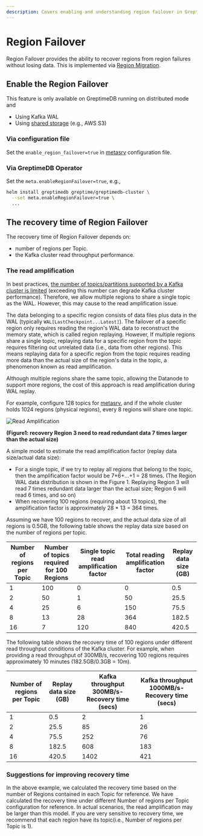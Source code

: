 ```yaml
---
description: Covers enabling and understanding region failover in GreptimeDB, which allows for the recovery of regions from failures without data loss, and discusses the impact of read amplification on recovery time.
---
```


# Region Failover

Region Failover provides the ability to recover regions from region failures without losing data. This is implemented via [Region Migration](/user-guide/administration/manage-data/region-migration.md).

## Enable the Region Failover

This feature is only available on GreptimeDB running on distributed mode and

- Using Kafka WAL
- Using [shared storage](/user-guide/deployments/configuration.md#storage-options) (e.g., AWS S3)

### Via configuration file
Set the `enable_region_failover=true` in [metasrv](/user-guide/deployments/configuration.md#metasrv-only-configuration) configuration file.

### Via GreptimeDB Operator

Set the `meta.enableRegionFailover=true`, e.g.,
```bash
helm install greptimedb greptime/greptimedb-cluster \
  --set meta.enableRegionFailover=true \ 
  ...
```

## The recovery time of Region Failover

The recovery time of Region Failover depends on:

- number of regions per Topic.
- the Kafka cluster read throughput performance.

### The read amplification

In best practices, [the number of topics/partitions supported by a Kafka cluster is limited](https://docs.aws.amazon.com/msk/latest/developerguide/bestpractices.html) (exceeding this number can degrade Kafka cluster performance). 
Therefore, we allow multiple regions to share a single topic as the WAL.
However, this may cause to the read amplification issue.

The data belonging to a specific region consists of data files plus data in the WAL (typically `WAL[LastCheckpoint...Latest]`). The failover of a specific region only requires reading the region's WAL data to reconstruct the memory state, which is called region replaying. However, If multiple regions share a single topic, replaying data for a specific region from the topic requires filtering out unrelated data (i.e., data from other regions). This means replaying data for a specific region from the topic requires reading more data than the actual size of the region's data in the topic, a phenomenon known as read amplification.

Although multiple regions share the same topic, allowing the Datanode to support more regions, the cost of this approach is read amplification during WAL replay.

For example, configure 128 topics for [metasrv](/user-guide/deployments/configuration.md#metasrv-only-configuration), and if the whole cluster holds 1024 regions (physical regions), every 8 regions will share one topic.

![Read Amplification](/remote-wal-read-amplification.png)

<p style={{"textAlign": "center"}}><b>(Figure1: recovery Region 3 need to read redundant data 7 times larger than the actual size)</b></p>


A simple model to estimate the read amplification factor (replay data size/actual data size):

- For a single topic, if we try to replay all regions that belong to the topic, then the amplification factor would be 7+6+...+1 = 28 times. (The Region WAL data distribution is shown in the Figure 1. Replaying Region 3 will read 7 times redundant data larger than the actual size; Region 6 will read 6 times, and so on)
- When recovering 100 regions (requiring about 13 topics), the amplification factor is approximately 28 \* 13 = 364 times.

Assuming we have 100 regions to recover, and the actual data size of all regions is 0.5GB, the following table shows the replay data size based on the number of regions per topic.

| Number of regions per Topic | Number of topics required for 100 Regions | Single topic read amplification factor | Total reading amplification factor | Replay data size (GB) |
| --------------------------- | ----------------------------------------- | -------------------------------------- | ---------------------------------- | ---------------- |
| 1                           | 100                                       | 0                                      | 0                                  | 0.5              |
| 2                           | 50                                        | 1                                      | 50                                 | 25.5             |
| 4                           | 25                                        | 6                                      | 150                                | 75.5             |
| 8                           | 13                                        | 28                                     | 364                                | 182.5            |
| 16                          | 7                                         | 120                                    | 840                                | 420.5            |


The following table shows the recovery time of 100 regions under different read throughput conditions of the Kafka cluster. For example, when providing a read throughput of 300MB/s, recovering 100 regions requires approximately 10 minutes (182.5GB/0.3GB = 10m).

| Number of regions per Topic | Replay data size (GB) | Kafka throughput 300MB/s- Recovery time (secs) | Kafka throughput 1000MB/s- Recovery time (secs) |
| --------------------------- | ---------------- | --------------------------------------------- | ---------------------------------------------- |
| 1                           | 0.5              | 2                                             | 1                                              |
| 2                           | 25.5             | 85                                            | 26                                             |
| 4                           | 75.5             | 252                                           | 76                                             |
| 8                           | 182.5            | 608                                           | 183                                            |
| 16                          | 420.5            | 1402                                          | 421                                            |


### Suggestions for improving recovery time

In the above example, we calculated the recovery time based on the number of Regions contained in each Topic for reference.
We have calculated the recovery time under different Number of regions per Topic configuration for reference.
In actual scenarios, the read amplification may be larger than this model.
If you are very sensitive to recovery time, we recommend that each region have its topic(i.e., Number of regions per Topic is 1).


